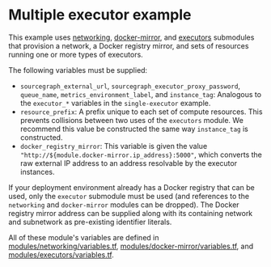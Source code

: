# Multiple executor example

This example uses [networking](https://registry.terraform.io/modules/sourcegraph/executors/google/3.37.1/submodules/networking), [docker-mirror](https://registry.terraform.io/modules/sourcegraph/executors/google/3.37.1/submodules/docker-mirror), and [executors](https://registry.terraform.io/modules/sourcegraph/executors/google/3.37.1/submodules/executors) submodules that provision a network, a Docker registry mirror, and sets of resources running one or more types of executors.

The following variables must be supplied:

- `sourcegraph_external_url`, `sourcegraph_executor_proxy_password`, `queue_name`, `metrics_environment_label`, and `instance_tag`: Analogous to the `executor_*` variables in the `single-executor` example.
- `resource_prefix`: A prefix unique to each set of compute resources. This prevents collisions between two uses of the `executors` module. We recommend this value be constructed the same way `instance_tag` is constructed.
- `docker_registry_mirror`: This variable is given the value `"http://${module.docker-mirror.ip_address}:5000"`, which converts the raw external IP address to an address resolvable by the executor instances.

If your deployment environment already has a Docker registry that can be used, only the `executor` submodule must be used (and references to the `networking` and `docker-mirror` modules can be dropped). The Docker registry mirror address can be supplied along with its containing network and subnetwork as pre-existing identifier literals.

All of these module's variables are defined in [modules/networking/variables.tf](https://github.com/sourcegraph/terraform-google-executors/blob/v3.37.1/modules/networking/variables.tf), [modules/docker-mirror/variables.tf](https://github.com/sourcegraph/terraform-google-executors/blob/v3.37.1/modules/docker-mirror/variables.tf), and [modules/executors/variables.tf](https://github.com/sourcegraph/terraform-google-executors/blob/v3.37.1/modules/executors/variables.tf).
